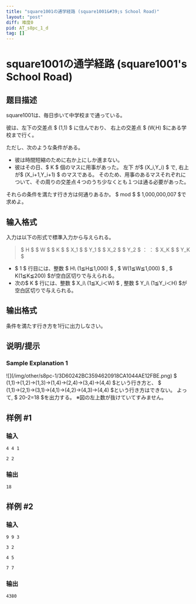 ```yaml
---
title: "square1001の通学経路 (square1001&#39;s School Road)"
layout: "post"
diff: 难度0
pid: AT_s8pc_1_d
tag: []
---
```


# square1001の通学経路 (square1001&#39;s School Road)

## 题目描述

[problemUrl]: https://atcoder.jp/contests/s8pc-1/tasks/s8pc_1_d

square1001は、毎日歩いて中学校まで通っている。

彼は、左下の交差点 $ (1,1) $ に住んでおり、 右上の交差点 $ (W,H) $にある学校まで行く。

ただし、次のような条件がある。

- 彼は時間短縮のために右か上にしか進まない。
- 彼はその日、$ K $ 個のマスに用事があった。
 左下 が$ (X_i,Y_i) $ で, 右上が$ (X_i+1,Y_i+1) $ のマスである。 そのため、用事のあるマスそれぞれについて、その周りの交差点４つのうち少なくとも１つは通る必要があった。

それらの条件を満たす行き方は何通りあるか。 $ mod $ $ 1,000,000,007 $で求めよ。

## 输入格式

入力は以下の形式で標準入力から与えられる。

> $ H $ $ W $ $ K $ $ X_1 $ $ Y_1 $ $ X_2 $ $ Y_2 $ ： ： $ X_K $ $ Y_K $

- $ 1 $ 行目には、整数 $ H\ (1≦H≦1,000) $ , $ W(1≦W≦1,000) $ , $ K(1≦K≦200) $が空白区切りで与えられる。
- 次の$ K $ 行には、整数 $ X_i\ (1≦X_i＜W) $ , 整数 $ Y_i\ (1≦Y_i＜H) $が空白区切りで与えられる。

## 输出格式

条件を満たす行き方を1行に出力しなさい。

## 说明/提示

### Sample Explanation 1

!\[\](/img/other/s8pc-1/3D60242BC3594620918CA1044AE12FBE.png) $ (1,1)→(1,2)→(1,3)→(1,4)→(2,4)→(3,4)→(4,4) $という行き方と、 $ (1,1)→(2,1)→(3,1)→(4,1)→(4,2)→(4,3)→(4,4) $という行き方はできない。 よって, $ 20-2=18 $を出力する。 ※図の左上数が抜けていてすみません。

## 样例 #1

### 输入

```
4 4 1
2 2
```

### 输出

```
18
```

## 样例 #2

### 输入

```
9 9 3
3 2
4 5
7 7
```

### 输出

```
4380
```

